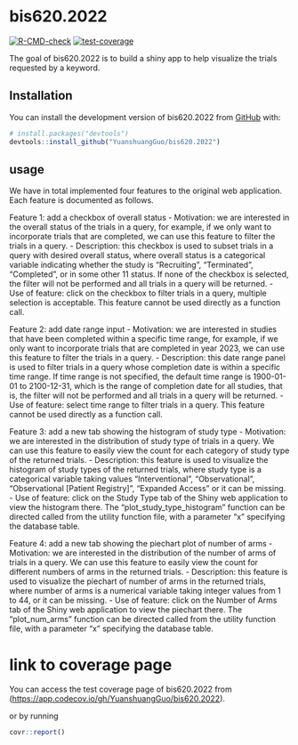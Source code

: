 
<!-- README.md is generated from README.Rmd. Please edit that file -->

# bis620.2022

<!-- badges: start -->

[![R-CMD-check](https://github.com/YuanshuangGuo/bis620.2022/actions/workflows/R-CMD-check.yaml/badge.svg)](https://github.com/YuanshuangGuo/bis620.2022/actions/workflows/R-CMD-check.yaml)
[![test-coverage](https://github.com/YuanshuangGuo/bis620.2022/actions/workflows/test-coverage.yaml/badge.svg)](https://github.com/YuanshuangGuo/bis620.2022/actions/workflows/test-coverage.yaml)

<!-- badges: end -->

The goal of bis620.2022 is to build a shiny app to help visualize the
trials requested by a keyword.

## Installation

You can install the development version of bis620.2022 from
[GitHub](https://github.com/) with:

``` r
# install.packages("devtools")
devtools::install_github("YuanshuangGuo/bis620.2022")
```

## usage

We have in total implemented four features to the original web
application. Each feature is documented as follows.

Feature 1: add a checkbox of overall status - Motivation: we are
interested in the overall status of the trials in a query, for example,
if we only want to incorporate trials that are completed, we can use
this feature to filter the trials in a query. - Description: this
checkbox is used to subset trials in a query with desired overall
status, where overall status is a categorical variable indicating
whether the study is “Recruiting”, “Terminated”, “Completed”, or in some
other 11 status. If none of the checkbox is selected, the filter will
not be performed and all trials in a query will be returned. - Use of
feature: click on the checkbox to filter trials in a query, multiple
selection is acceptable. This feature cannot be used directly as a
function call.

Feature 2: add date range input - Motivation: we are interested in
studies that have been completed within a specific time range, for
example, if we only want to incorporate trials that are completed in
year 2023, we can use this feature to filter the trials in a query. -
Description: this date range panel is used to filter trials in a query
whose completion date is within a specific time range. If time range is
not specified, the default time range is 1900-01-01 to 2100-12-31, which
is the range of completion date for all studies, that is, the filter
will not be performed and all trials in a query will be returned. - Use
of feature: select time range to filter trials in a query. This feature
cannot be used directly as a function call.

Feature 3: add a new tab showing the histogram of study type -
Motivation: we are interested in the distribution of study type of
trials in a query. We can use this feature to easily view the count for
each category of study type of the returned trials. - Description: this
feature is used to visualize the histogram of study types of the
returned trials, where study type is a categorical variable taking
values “Interventional”, “Observational”, “Observational \[Patient
Registry\]”, “Expanded Access” or it can be missing. - Use of feature:
click on the Study Type tab of the Shiny web application to view the
histogram there. The “plot_study_type_histogram” function can be
directed called from the utility function file, with a parameter “x”
specifying the database table.

Feature 4: add a new tab showing the piechart plot of number of arms -
Motivation: we are interested in the distribution of the number of arms
of trials in a query. We can use this feature to easily view the count
for different numbers of arms in the returned trials. - Description:
this feature is used to visualize the piechart of number of arms in the
returned trials, where number of arms is a numerical variable taking
integer values from 1 to 44, or it can be missing. - Use of feature:
click on the Number of Arms tab of the Shiny web application to view the
piechart there. The “plot_num_arms” function can be directed called from
the utility function file, with a parameter “x” specifying the database
table.

# link to coverage page

You can access the test coverage page of bis620.2022 from
(https://app.codecov.io/gh/YuanshuangGuo/bis620.2022).

or by running

``` r
covr::report()
```
